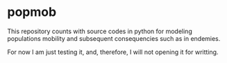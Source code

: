 # popmob

This repository counts with source codes in python for modeling populations mobility and subsequent consequencies such as in endemies.

For now I am just testing it, and, therefore, I will not opening it for writting.
